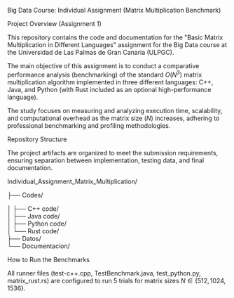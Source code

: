Big Data Course: Individual Assignment (Matrix Multiplication Benchmark)

Project Overview (Assignment 1)

This repository contains the code and documentation for the "Basic Matrix Multiplication in Different Languages" assignment for the Big Data course at the Universidad de Las Palmas de Gran Canaria (ULPGC).

The main objective of this assignment is to conduct a comparative performance analysis (benchmarking) of the standard $O(N^3)$ matrix multiplication algorithm implemented in three different languages: C++, Java, and Python (with Rust included as an optional high-performance language).

The study focuses on measuring and analyzing execution time, scalability, and computational overhead as the matrix size ($N$) increases, adhering to professional benchmarking and profiling methodologies.

Repository Structure

The project artifacts are organized to meet the submission requirements, ensuring separation between implementation, testing data, and final documentation.

Individual_Assignment_Matrix_Multiplication/

├── Codes/

│   ├── C++ code/          
│   ├── Java code/           
│   ├── Python code/         
│   └── Rust code/           
├── Datos/                  
└── Documentacion/        


How to Run the Benchmarks

All runner files (test-c++.cpp, TestBenchmark.java, test_python.py, matrix_rust.rs) are configured to run 5 trials for matrix sizes $N \in \{512, 1024, 1536\}$.
